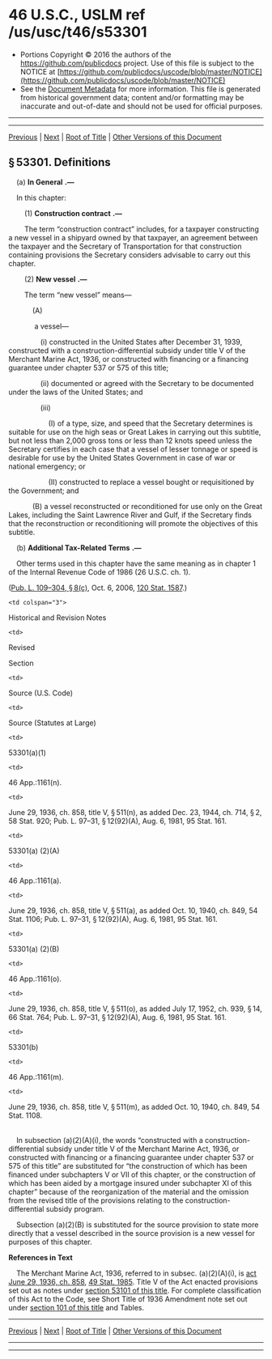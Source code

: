 ---
---

# 46 U.S.C., USLM ref /us/usc/t46/s53301

* Portions Copyright © 2016 the authors of the https://github.com/publicdocs project.
  Use of this file is subject to the NOTICE at [https://github.com/publicdocs/uscode/blob/master/NOTICE](https://github.com/publicdocs/uscode/blob/master/NOTICE)
* See the [Document Metadata](././../../../../../..//README.md) for more information.
  This file is generated from historical government data; content and/or formatting may be inaccurate and out-of-date and should not be used for official purposes.

----------
----------

[Previous](./../../../../../..//us/usc/t46/stV/ptC/ch533/m__us_usc_t46_stV_ptC_ch533.md) | [Next](./../../../../../..//us/usc/t46/stV/ptC/ch533/m__us_usc_t46_s53302.md) | [Root of Title](./../../../../../../) | [Other Versions of this Document](https://publicdocs.github.io/go/links?ns=uslm&ref=%2Fus%2Fusc%2Ft46%2Fs53301)

## § 53301. Definitions

    (a)  __In General__  __.—__ 

    In this chapter:

        (1)  __Construction contract__  __.—__ 

        The term “construction contract” includes, for a taxpayer constructing a new vessel in a shipyard owned by that taxpayer, an agreement between the taxpayer and the Secretary of Transportation for that construction containing provisions the Secretary considers advisable to carry out this chapter.

        (2)  __New vessel__  __.—__ 

        The term “new vessel” means—

            (A)

             a vessel—

                (i) constructed in the United States after December 31, 1939, constructed with a construction-differential subsidy under title V of the Merchant Marine Act, 1936, or constructed with financing or a financing guarantee under chapter 537 or 575 of this title;

                (ii) documented or agreed with the Secretary to be documented under the laws of the United States; and

                (iii)

                    (I) of a type, size, and speed that the Secretary determines is suitable for use on the high seas or Great Lakes in carrying out this subtitle, but not less than 2,000 gross tons or less than 12 knots speed unless the Secretary certifies in each case that a vessel of lesser tonnage or speed is desirable for use by the United States Government in case of war or national emergency; or

                    (II) constructed to replace a vessel bought or requisitioned by the Government; and

            (B) a vessel reconstructed or reconditioned for use only on the Great Lakes, including the Saint Lawrence River and Gulf, if the Secretary finds that the reconstruction or reconditioning will promote the objectives of this subtitle.

    (b)  __Additional Tax-Related Terms__  __.—__ 

    Other terms used in this chapter have the same meaning as in chapter 1 of the Internal Revenue Code of 1986 (26 U.S.C. ch. 1).

([Pub. L. 109–304, § 8(c)][/us/pl/109/304/s8/c], Oct. 6, 2006, [120 Stat. 1587][/us/stat/120/1587].)

<table>

  <tr>

    <td colspan="3"> 

Historical and Revision Notes  </td>

  </tr>

  <tr>

    <td> 

Revised

Section  </td>

    <td> 

Source (U.S. Code)  </td>

    <td> 

Source (Statutes at Large)  </td>

  </tr>

  <tr>

    <td> 

53301(a)(1)  </td>

    <td> 

46 App.:1161(n).  </td>

    <td> 

June 29, 1936, ch. 858, title V, § 511(n), as added Dec. 23, 1944, ch. 714, § 2, 58 Stat. 920; Pub. L. 97–31, § 12(92)(A), Aug. 6, 1981, 95 Stat. 161.  </td>

  </tr>

  <tr>

    <td> 

53301(a) (2)(A)  </td>

    <td> 

46 App.:1161(a).  </td>

    <td> 

June 29, 1936, ch. 858, title V, § 511(a), as added Oct. 10, 1940, ch. 849, 54 Stat. 1106; Pub. L. 97–31, § 12(92)(A), Aug. 6, 1981, 95 Stat. 161.  </td>

  </tr>

  <tr>

    <td> 

53301(a) (2)(B)  </td>

    <td> 

46 App.:1161(o).  </td>

    <td> 

June 29, 1936, ch. 858, title V, § 511(o), as added July 17, 1952, ch. 939, § 14, 66 Stat. 764; Pub. L. 97–31, § 12(92)(A), Aug. 6, 1981, 95 Stat. 161.  </td>

  </tr>

  <tr>

    <td> 

53301(b)  </td>

    <td> 

46 App.:1161(m).  </td>

    <td> 

June 29, 1936, ch. 858, title V, § 511(m), as added Oct. 10, 1940, ch. 849, 54 Stat. 1108.  </td>

  </tr>

</table>

    In subsection (a)(2)(A)(i), the words “constructed with a construction-differential subsidy under title V of the Merchant Marine Act, 1936, or constructed with financing or a financing guarantee under chapter 537 or 575 of this title” are substituted for “the construction of which has been financed under subchapters V or VII of this chapter, or the construction of which has been aided by a mortgage insured under subchapter XI of this chapter” because of the reorganization of the material and the omission from the revised title of the provisions relating to the construction-differential subsidy program.

    Subsection (a)(2)(B) is substituted for the source provision to state more directly that a vessel described in the source provision is a new vessel for purposes of this chapter.

 __References in Text__ 

    The Merchant Marine Act, 1936, referred to in subsec. (a)(2)(A)(i), is [act June 29, 1936, ch. 858][/us/act/1936-06-29/ch858], [49 Stat. 1985][/us/stat/49/1985]. Title V of the Act enacted provisions set out as notes under [section 53101 of this title][/us/usc/t46/s53101]. For complete classification of this Act to the Code, see Short Title of 1936 Amendment note set out under [section 101 of this title][/us/usc/t46/s101] and Tables.

----------

[Previous](./../../../../../..//us/usc/t46/stV/ptC/ch533/m__us_usc_t46_stV_ptC_ch533.md) | [Next](./../../../../../..//us/usc/t46/stV/ptC/ch533/m__us_usc_t46_s53302.md) | [Root of Title](./../../../../../../) | [Other Versions of this Document](https://publicdocs.github.io/go/links?ns=uslm&ref=%2Fus%2Fusc%2Ft46%2Fs53301)

----------
----------

[/us/pl/109/304/s8/c]: https://publicdocs.github.io/go/links?ns=uslm&ref=%2Fus%2Fpl%2F109%2F304%2Fs8%2Fc
[/us/stat/120/1587]: https://publicdocs.github.io/go/links?ns=uslm&ref=%2Fus%2Fstat%2F120%2F1587
[/us/act/1936-06-29/ch858]: https://publicdocs.github.io/go/links?ns=uslm&ref=%2Fus%2Fact%2F1936-06-29%2Fch858
[/us/stat/49/1985]: https://publicdocs.github.io/go/links?ns=uslm&ref=%2Fus%2Fstat%2F49%2F1985
[/us/usc/t46/s53101]: https://publicdocs.github.io/go/links?ns=uslm&ref=%2Fus%2Fusc%2Ft46%2Fs53101
[/us/usc/t46/s101]: https://publicdocs.github.io/go/links?ns=uslm&ref=%2Fus%2Fusc%2Ft46%2Fs101


